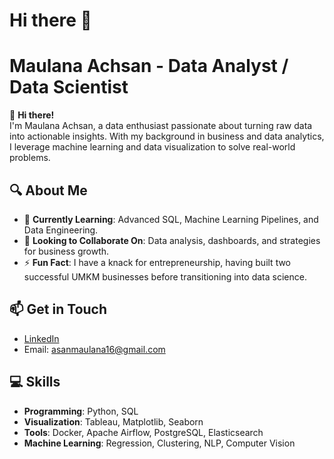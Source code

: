 # Hi there 👋

# Maulana Achsan - Data Analyst / Data Scientist

👋 **Hi there!**  
I'm Maulana Achsan, a data enthusiast passionate about turning raw data into actionable insights. With my background in business and data analytics, I leverage machine learning and data visualization to solve real-world problems.

## 🔍 About Me
- 🧠 **Currently Learning**: Advanced SQL, Machine Learning Pipelines, and Data Engineering.
- 🌟 **Looking to Collaborate On**: Data analysis, dashboards, and strategies for business growth.
- ⚡ **Fun Fact**: I have a knack for entrepreneurship, having built two successful UMKM businesses before transitioning into data science.

## 📫 Get in Touch
- [LinkedIn](https://www.linkedin.com/in/asan133)
- Email: asanmaulana16@gmail.com

## 💻 Skills
- **Programming**: Python, SQL
- **Visualization**: Tableau, Matplotlib, Seaborn
- **Tools**: Docker, Apache Airflow, PostgreSQL, Elasticsearch
- **Machine Learning**: Regression, Clustering, NLP, Computer Vision

<!--
**asanmaulana/asanmaulana** is a ✨ _special_ ✨ repository because its `README.md` (this file) appears on your GitHub profile.

Here are some ideas to get you started:

- 🔭 I’m currently working on ...
- 🌱 I’m currently learning ...
- 👯 I’m looking to collaborate on ...
- 🤔 I’m looking for help with ...
- 💬 Ask me about ...
- 📫 How to reach me: ...
- 😄 Pronouns: ...
- ⚡ Fun fact: ...
-->
